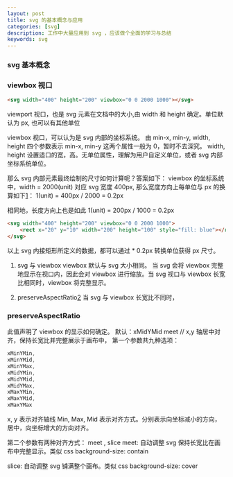 ```yaml
---
layout: post
title: svg 的基本概念与应用
categories: [svg]
description: 工作中大量应用到 svg ，应该做个全面的学习与总结
keywords: svg
---
```


### svg 基本概念

### viewbox 视口
```html
<svg width="400" height="200" viewbox="0 0 2000 1000"></svg>
```
viewport 视口，也是 svg 元素在文档中的大小,由 width 和 height 确定。单位默认为 px, 也可以有其他单位

viewbox  视口，可以认为是 svg 内部的坐标系统。
由 min-x, min-y, width, height 四个参数表示
min-x, min-y 这两个属性一般为 0，暂时不去深究。
width, height 设置适口的宽，高。无单位属性，理解为用户自定义单位，或者 svg 内部坐标系统单位。

那么 svg 内部元素最终绘制的尺寸如何计算呢？答案如下：
viewbox 的坐标系统中，width = 2000(unit) 对应 svg 宽度 400px, 那么宽度方向上每单位与 px 的换算如下[1]：
1(unit) = 400px / 2000 = 0.2px

相同地，长度方向上也是如此
1(unit) = 200px / 1000 = 0.2px

```html
<svg width="400" height="200" viewbox="0 0 2000 1000">
    <rect x="20" y="10" width="200" height="100" style="fill: blue"></rect>
</svg>
```
以上 svg 内接矩形所定义的数据，都可以通过 * 0.2px 转换单位获得 px 尺寸。 

1. svg 与 viewbox
viewbox 默认与 svg 大小相同。
当 svg 会将 viewbox 完整地显示在视口内，因此会对 viewbox 进行缩放。当 svg 视口与 viewbox 长宽比相同时，viewbox 将完整显示。

2. preserveAspectRatio[2]
当 svg 与 viewbox 长宽比不同时，

### preserveAspectRatio
此值声明了 viewbox 的显示如何确定。
默认：xMidYMid meet   // x,y 轴居中对齐，保持长宽比并完整展示于画布中，
第一个参数共九种选项：
```js
xMinYMin,
xMinYMid,
xMinYMax,
xMidYMin,
xMidYMid,
xMidYMax,
xMaxYMin,
xMaxYMid,
xMaxYMax
```
x, y 表示对齐轴线
Min, Max, Mid 表示对齐方式。分别表示向坐标减小的方向，居中，向坐标增大的方向对齐。

第二个参数有两种对齐方式：
meet , slice 
meet: 自动调整 svg 保持长宽比在画布中完整显示。类似 css background-size: contain

slice: 自动调整 svg 铺满整个画布。类似 css background-size: cover


[1]: https://stackoverflow.com/questions/15335926/how-to-use-the-svg-viewbox-attribute?
[2]: https://segmentfault.com/a/1190000009226427?utm_source=tag-newest
